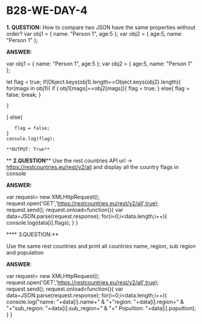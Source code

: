 # B28-WE-DAY-4
**1. QUESTION:**
 How to compare two JSON have the same properties without order?
var obj1 = { name: "Person 1", age:5 };
var obj2 = { age:5, name: "Person 1" };

**ANSWER:**

var obj1 = { name: "Person 1", age:5 };
var obj2 = { age:5, name: "Person 1" };

let flag = true;
if(Object.keys(obj1).length==Object.keys(obj2).length){
    for(mags in obj1){
      if ( obj1[mags]==obj2[mags]){
          flag = true;
      }
      else{
          flag = false;
          break;
      }
    
    }
}
    else{
        
       flag = false; 
    }
    console.log(flag);
    
    **OUTPUT: True**
    
   ** **2.QUESTION****
   Use the rest countries API url -> https://restcountries.eu/rest/v2/all and display all the country flags in console
   
 **ANSWER:**
 
 var  request= new XMLHttpRequest();
 request.open('GET','https://restcountries.eu/rest/v2/all',true);
 request.send();
 request.onload=function(){
 var data=JSON.parse(request.response);
 for(i=0;i<data.length;i++){
    console.log(data[i].flags);
    }
    }
 
**** 3.QUESTION:**  

Use the same rest countries and print all countries name, region, sub region and population

**ANSWER**:

var  request= new XMLHttpRequest();
request.open('GET','https://restcountries.eu/rest/v2/all',true);
request.send();
request.onload=function(){
var data=JSON.parse(request.response);
for(i=0;i<data.length;i++){
    console.log("name: "+data[i].name+" & "+"region: "+data[i].region+" & "+"sub_region: "+data[i].sub_region+" & "+" Popultion: "+data[i].popultion);
}
}
   

